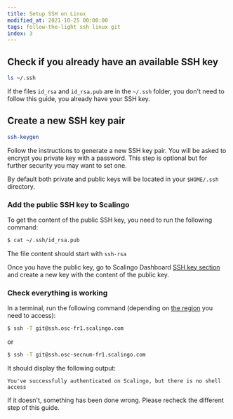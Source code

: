 ```yaml
---
title: Setup SSH on Linux
modified_at: 2021-10-25 00:00:00
tags: follow-the-light ssh linux git
index: 3
---
```


## Check if you already have an available SSH key

```bash
ls ~/.ssh
```

If the files `id_rsa` and `id_rsa.pub` are in the `~/.ssh` folder, you don't
need to follow this guide, you already have your SSH key.

## Create a new SSH key pair

```bash
ssh-keygen
```

Follow the instructions to generate a new SSH key pair. You will be asked to encrypt
you private key with a password. This step is optional but for further security you may
want to set one.

By default both private and public keys will be located in your `$HOME/.ssh` directory.

### Add the public SSH key to Scalingo

To get the content of the public SSH key, you need to run the following command:

```bash
$ cat ~/.ssh/id_rsa.pub
```

The file content should start with `ssh-rsa`

Once you have the public key, go to Scalingo Dashboard [SSH key section](https://dashboard.scalingo.com/account/keys) and
create a new key with the content of the public key.

### Check everything is working

In a terminal, run the following command (depending on [the region](https://doc.scalingo.com/platform/internals/regions) you need to access):

```bash
$ ssh -T git@ssh.osc-fr1.scalingo.com
```

or

```bash
$ ssh -T git@ssh.osc-secnum-fr1.scalingo.com
```

It should display the following output:

```
You've successfully authenticated on Scalingo, but there is no shell access
```

If it doesn't, something has been done wrong. Please recheck the different step
of this guide.

